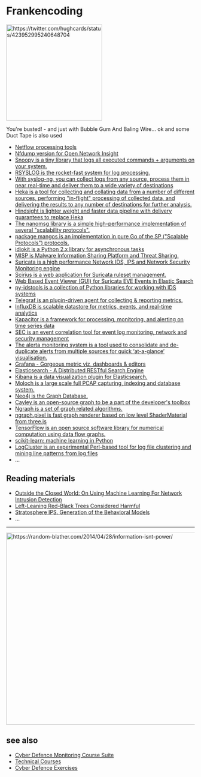 # Frankencoding


<img alt="https://twitter.com/hughcards/status/423952995240648704" src="https://pbs.twimg.com/media/Bq8s4gsCAAAdr18.jpg" width="256">

You're busted! -  and just with Bubble Gum And Baling Wire... ok and some Duct Tape is also used

* [Netflow processing tools](https://github.com/phaag/nfdump)
* [Nfdump version for Open Network Insight](https://github.com/Open-Network-Insight/oni-nfdump)
* [Snoopy is a tiny library that logs all executed commands + arguments on your system.](https://github.com/a2o/snoopy)
* [RSYSLOG is the rocket-fast system for log processing.](https://github.com/rsyslog/rsyslog)
* [With syslog-ng, you can collect logs from any source, process them in near real-time and deliver them to a wide variety of destinations](https://www.balabit.com/documents/syslog-ng-ose-latest-guides/en/syslog-ng-ose-guide-admin/html/index.html)
* [Heka is a tool for collecting and collating data from a number of different sources, performing "in-flight" processing of collected data, and delivering the results to any number of destinations for further analysis.](https://github.com/mozilla-services/heka/)
* [Hindsight is lighter weight and faster data pipeline with delivery guarantees to replace Heka](https://github.com/mozilla-services/hindsight)
* [The nanomsg library is a simple high-performance implementation of several "scalability protocols". ](https://github.com/nanomsg/nanomsg)
* [package mangos is an implementation in pure Go of the SP ("Scalable Protocols") protocols.](https://github.com/go-mangos/mangos)
* [idiokit is a  Python 2.x library for asynchronous tasks](https://github.com/abusesa/idiokit)
* [MISP is Malware Information Sharing Platform and Threat Sharing.](https://github.com/MISP/MISP)
* [Suricata is a high performance Network IDS, IPS and Network Security Monitoring engine](https://github.com/inliniac/suricata)
* [Scirius is a web application for Suricata ruleset management.](https://github.com/StamusNetworks/scirius)
* [Web Based Event Viewer (GUI) for Suricata EVE Events in Elastic Search](https://github.com/jasonish/evebox)
* [py-idstools is a collection of Python libraries for working with IDS systems](https://github.com/jasonish/py-idstools)
* [Telegraf is an plugin-driven agent for collecting & reporting metrics.](https://github.com/influxdata/telegraf)
* [InfluxDB is scalable datastore for metrics, events, and real-time analytics](https://github.com/influxdata/influxdb)
* [Kapacitor is a framework for processing, monitoring, and alerting on time series data](https://github.com/influxdata/kapacitor)
* [SEC is an event correlation tool for event log monitoring, network and security management](https://simple-evcorr.github.io/)
* [The alerta monitoring system is a tool used to consolidate and de-duplicate alerts from multiple sources for quick ‘at-a-glance’ visualisation. ](https://github.com/guardian/alerta)
* [Grafana - Gorgeous metric viz, dashboards & editors](https://github.com/grafana/grafana)
* [Elasticsearch - A Distributed RESTful Search Engine](https://github.com/elastic/elasticsearch)
* [Kibana is a data visualization plugin for Elasticsearch.](https://github.com/elastic/kibana)
* [Moloch is a large scale full PCAP capturing, indexing and database system.](https://github.com/aol/moloch)
* [Neo4j is the Graph Database.](https://github.com/neo4j/neo4j)
* [Cayley is an open-source graph to be a part of the developer's toolbox](https://github.com/cayleygraph/cayley)
* [Ngraph is a set of graph related algorithms.](https://github.com/anvaka/ngraph)
* [ngraph.pixel is fast graph renderer based on low level ShaderMaterial from three.js](https://github.com/anvaka/ngraph.pixel)
* [TensorFlow is an open source software library for numerical computation using data flow graphs.](https://github.com/tensorflow/tensorflow)
* [scikit-learn: machine learning in Python](https://github.com/scikit-learn/scikit-learn)
* [LogCluster is an experimental Perl-based tool for log file clustering and
mining line patterns from log files](https://github.com/ristov/ristov.github.io/tree/master/logcluster)
* ...

## Reading materials


* [Outside the Closed World: On Using Machine Learning For Network Intrusion Detection](http://www.utdallas.edu/~muratk/courses/dmsec_files/oakland10-ml.pdf)
* [Left-Leaning Red-Black Trees Considered Harmful](http://www.read.seas.harvard.edu/~kohler/notes/llrb.html)
* [Stratosphere IPS. Generation of the Behavioral Models](https://stratosphereips.org/stratosphere-ips-generation-of-the-behavioral-models.html)
* ...

----

<img alt="https://random-blather.com/2014/04/28/information-isnt-power/" src="https://randomblatherdotcom.files.wordpress.com/2014/04/bmust7rcuaa6ueo-jpg-large.jpeg" width="512">

## see also

* [Cyber Defence Monitoring Course Suite](https://github.com/ccdcoe/CDMCS)
* [Technical Courses](https://ccdcoe.org/event/technical-courses.html)
* [Cyber Defence Exercises](https://ccdcoe.org/event/cyber-defence-exercises.html)

